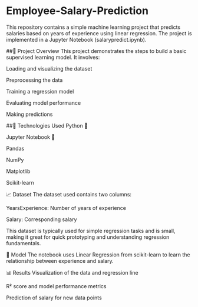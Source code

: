 # Employee-Salary-Prediction

This repository contains a simple machine learning project that predicts salaries based on years of experience using linear regression. The project is implemented in a Jupyter Notebook (salarypredict.ipynb).

##📌 Project Overview
This project demonstrates the steps to build a basic supervised learning model. It involves:

Loading and visualizing the dataset

Preprocessing the data

Training a regression model

Evaluating model performance

Making predictions

##🚀 Technologies Used
Python 🐍

Jupyter Notebook 📓

Pandas

NumPy

Matplotlib

Scikit-learn

📈 Dataset
The dataset used contains two columns:

YearsExperience: Number of years of experience

Salary: Corresponding salary

This dataset is typically used for simple regression tasks and is small, making it great for quick prototyping and understanding regression fundamentals.

🧠 Model
The notebook uses Linear Regression from scikit-learn to learn the relationship between experience and salary.

📊 Results
Visualization of the data and regression line

R² score and model performance metrics

Prediction of salary for new data points
